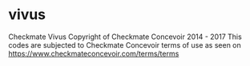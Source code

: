 # vivus
Checkmate Vivus
Copyright of Checkmate Concevoir 2014 - 2017
This codes are subjected to Checkmate Concevoir terms of use 
as seen on https://www.checkmateconcevoir.com/terms/terms
